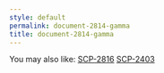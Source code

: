 ```yaml
---
style: default
permalink: document-2814-gamma
title: document-2814-gamma
---
```

You may also like:
[SCP-2816](http://scp-wiki.net/scp-2816)
[SCP-2403](http://scp-wiki.net/scp-2403)
